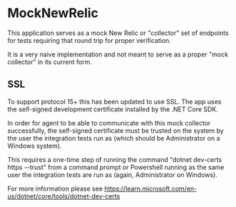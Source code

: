 # MockNewRelic

This application serves as a mock New Relic or "collector" set of endpoints for tests requiring that round trip for proper verification. 

It is a very naive implementation and not meant to serve as a proper "mock collector" in its current form.

## SSL

To support protocol 15+ this has been updated to use SSL. The app uses the self-signed development certificate installed by the .NET Core SDK.

In order for agent to be able to communicate with this mock collector successfully, the self-signed certificate must be trusted on the system by the
user the integration tests run as (which should be Administrator on a Windows system).

This requires a one-time step of running the command "dotnet dev-certs https --trust" from a command prompt or Powershell running as the same
user the integration tests are run as (again, Administrator on Windows).

For more information please see https://learn.microsoft.com/en-us/dotnet/core/tools/dotnet-dev-certs
